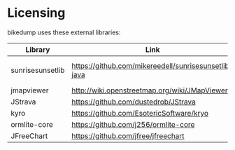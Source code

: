 # Licensing

bikedump uses these external libraries:

| Library          | Link                                                 | License                                  |      
|------------------|------------------------------------------------------|------------------------------------------|
| sunrisesunsetlib | https://github.com/mikereedell/sunrisesunsetlib-java | [Apache 2.0](LICENSE/Apache 2.0/LICENSE) |
| jmapviewer       | http://wiki.openstreetmap.org/wiki/JMapViewer        | GPL                                      |         
| JStrava          | https://github.com/dustedrob/JStrava                 | MIT                                      |         
| kyro             | https://github.com/EsotericSoftware/kryo             | BSD-3-Clause                             | 
| ormlite-core     | https://github.com/j256/ormlite-core                 | ISC                                      |          
| JFreeChart       | https://github.com/jfree/jfreechart                  | LGPL-2.1                                 |     


